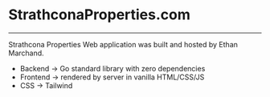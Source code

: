 # StrathconaProperties.com
__________________________

Strathcona Properties Web application was built and hosted by Ethan Marchand.


- Backend -> Go standard library with zero dependencies
- Frontend -> rendered by server in vanilla HTML/CSS/JS
- CSS -> Tailwind